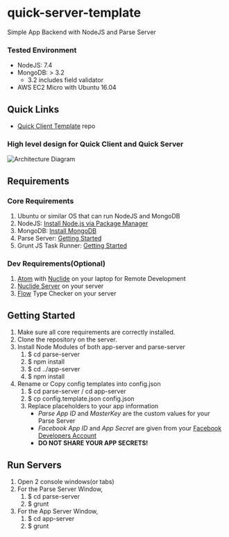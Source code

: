 # quick-server-template
Simple App Backend with NodeJS and Parse Server

### Tested Environment
* NodeJS: 7.4
* MongoDB: > 3.2
  * 3.2 includes field validator
* AWS EC2 Micro with Ubuntu 16.04

## Quick Links
* [Quick Client Template](https://github.com/hgkim999/quick-client-template) repo

### High level design for Quick Client and Quick Server
![Architecture Diagram](https://hgkim999.github.io/page/image/Architecture.png)


## Requirements
### Core Requirements
1. Ubuntu or similar OS that can run NodeJS and MongoDB
1. NodeJS: [Install Node.js via Package Manager](https://nodejs.org/en/download/package-manager/)
1. MongoDB: [Install MongoDB](https://docs.mongodb.com/manual/tutorial/install-mongodb-on-ubuntu/#install-mongodb-community-edition)
1. Parse Server: [Getting Started](https://github.com/ParsePlatform/parse-server#getting-started)
2. Grunt JS Task Runner: [Getting Started](http://gruntjs.com/getting-started)

### Dev Requirements(Optional)
1. [Atom](https://atom.io/) with [Nuclide](https://nuclide.io/docs/quick-start/getting-started/) on your laptop for Remote Development
2. [Nuclide Server](https://nuclide.io/docs/features/remote/) on your server
3. [Flow](https://flowtype.org/) Type Checker on your server

## Getting Started
1. Make sure all core requirements are correctly installed.
1. Clone the repository on the server.
1. Install Node Modules of both app-server and parse-server
    1. $ cd parse-server
    2. $ npm install
    3. $ cd ../app-server
    4. $ npm install
1. Rename or Copy config templates into config.json
    1. $ cd parse-server / cd app-server
    1. $ cp config.template.json config.json
    1. Replace placeholders to your app information
        * *Parse App ID* and *MasterKey* are the custom values for your Parse Server
        * *Facebook App ID* and *App Secret* are given from your [Facebook Developers Account](https://developers.facebook.com/apps/)
        * **DO NOT SHARE YOUR APP SECRETS!**

## Run Servers
1. Open 2 console windows(or tabs)
2. For the Parse Server Window,
    1. $ cd parse-server
    1. $ grunt
2. For the App Server Window,
    1. $ cd app-server
    1. $ grunt
